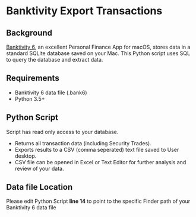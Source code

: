 # Banktivity Export Transactions

## Background
[Banktivity 6](http://https://www.iggsoftware.com/banktivity/), an excellent Personal Finance App for macOS, stores data in a standard SQLite database saved on your Mac. This Python script uses SQL to query the database and extract data.

## Requirements
* Banktivity 6 data file (.bank6)
* Python 3.5+

## Python Script
Script has read only access to your database.
* Returns all transaction data (including Security Trades).
* Exports results to a CSV (comma seperated) text file saved to User desktop.
* CSV file can be opened in Excel or Text Editor for further analysis and review of your data. 

## Data file Location
Please edit Python Script **line 14** to point to the specific Finder path of your Banktivity 6 data file


